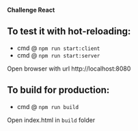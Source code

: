 **Challenge React**

## To test it with hot-reloading:
  - cmd @ `npm run start:client`
  - cmd @ `npm run start:server`

Open browser with url http://localhost:8080

## To build for production:
  - cmd @ `npm run build`

Open index.html in `build` folder
